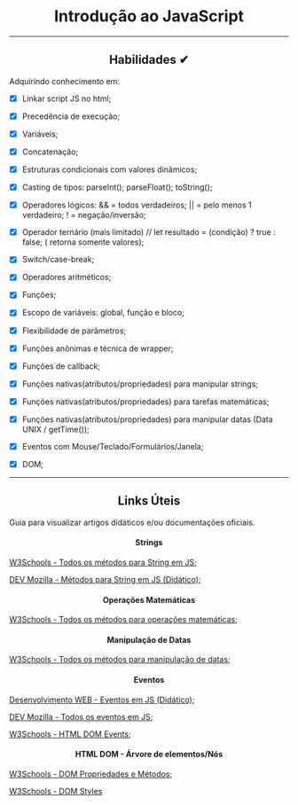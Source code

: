 <div align="center"><h1>Introdução ao JavaScript</h1></div>

---


<div align="center"><h2>Habilidades ✔</h2></div>

Adquirindo conhecimento em:

 - [x] Linkar script JS no html;
 - [x] Precedência de execução;
 - [x] Variáveis;
 - [x] Concatenação;
 - [x] Estruturas condicionais com valores dinâmicos;
 - [x] Casting de tipos: parseInt(); parseFloat(); toString();
 - [x] Operadores lógicos: && = todos verdadeiros; || = pelo menos 1 verdadeiro; ! = negação/inversão;
 - [x] Operador ternário (mais limitado) // let resultado = (condição) ? true : false; ( retorna somente valores);
 - [x] Switch/case-break;
 - [x] Operadores aritméticos;
 - [x] Funções;
 - [x] Escopo de variáveis: global, função e bloco;
 - [x] Flexibilidade de parâmetros;
 - [x] Funções anônimas e técnica de wrapper;
 - [x] Funções de callback;
 - [x] Funções nativas(atributos/propriedades) para manipular strings;
 - [x] Funções nativas(atributos/propriedades) para tarefas matemáticas;
 - [x] Funções nativas(atributos/propriedades) para manipular datas (Data UNIX / getTime());
 - [x] Eventos com Mouse/Teclado/Formulários/Janela;
 - [x] DOM;



---


<div align="center"><h2>Links Úteis</h2></div>

Guia para visualizar artigos didáticos e/ou documentações oficiais.

<div align="center"><h4>Strings</h4></div>

[W3Schools - Todos os métodos para String em JS](https://www.w3schools.com/jsref/jsref_obj_string.asp);

[DEV Mozilla - Métodos para String em JS (Didático)](https://developer.mozilla.org/pt-BR/docs/Learn/JavaScript/First_steps/Useful_string_methods);

<div align="center"><h4>Operações Matemáticas</h4></div>

[W3Schools - Todos os métodos para operações matemáticas](https://www.w3schools.com/jsref/jsref_obj_math.asp);

<div align="center"><h4>Manipulação de Datas</h4></div>

[W3Schools - Todos os métodos para manipulação de datas](https://www.w3schools.com/jsref/jsref_obj_date.asp);

<div align="center"><h4>Eventos</h4></div>

[Desenvolvimento WEB - Eventos em JS (Didático)](https://desenvolvimentoparaweb.com/javascript/eventos-javascript/);

[DEV Mozilla - Todos os eventos em JS](https://developer.mozilla.org/pt-BR/docs/Web/Events#eventos_pouco_comuns_e_n%C3%A3o_padronizados);

[W3Schools - HTML DOM Events](https://www.w3schools.com/jsref/dom_obj_event.asp);

<div align="center"><h4>HTML DOM - Árvore de elementos/Nós</h4></div>

[W3Schools - DOM Propriedades e Métodos](https://www.w3schools.com/jsref/dom_obj_document.asp);

[W3Schools - DOM Styles](https://www.w3schools.com/jsref/dom_obj_style.asp)








